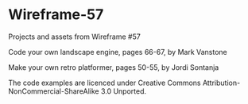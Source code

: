 # Wireframe-57
Projects and assets from Wireframe #57

Code your own landscape engine, pages 66-67, by Mark Vanstone

Make your own retro platformer, pages 50-55, by Jordi Sontanja

The code examples are licenced under Creative Commons Attribution-NonCommercial-ShareAlike 3.0 Unported.
